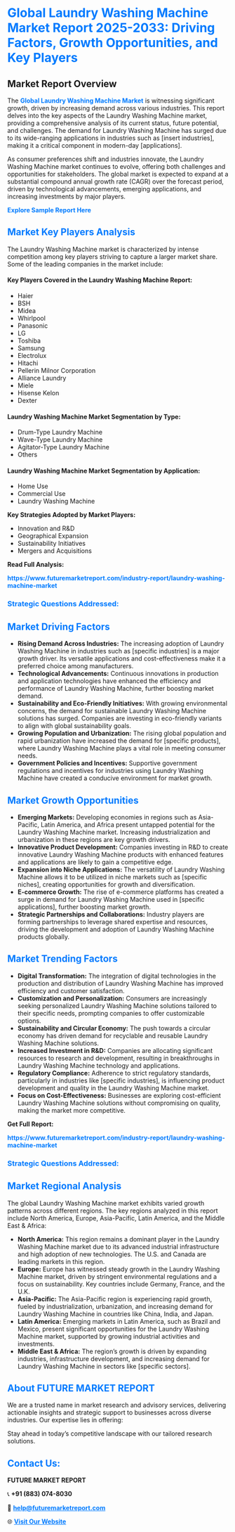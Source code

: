 <h1 style="color: #007BFF;">Global Laundry Washing Machine Market Report 2025-2033: Driving Factors, Growth Opportunities, and Key Players</h1>

<section id="overview">
<h2>Market Report Overview</h2>
<p>The <a href="https://www.futuremarketreport.com/industry-report/laundry-washing-machine-market" style="color: #007BFF; text-decoration: none;"><strong>Global Laundry Washing Machine Market</strong></a> is witnessing significant growth, driven by increasing demand across various industries. This report delves into the key aspects of the Laundry Washing Machine market, providing a comprehensive analysis of its current status, future potential, and challenges. The demand for Laundry Washing Machine has surged due to its wide-ranging applications in industries such as [insert industries], making it a critical component in modern-day [applications].</p>
<p>As consumer preferences shift and industries innovate, the Laundry Washing Machine market continues to evolve, offering both challenges and opportunities for stakeholders. The global market is expected to expand at a substantial compound annual growth rate (CAGR) over the forecast period, driven by technological advancements, emerging applications, and increasing investments by major players.</p>
</section>

<section id="overview">
<p><a href="https://www.futuremarketreport.com/request-sample/reportId=124279" style="color: #007BFF; text-decoration: none;"><strong>Explore Sample Report Here</strong></a></p>
</section>

<section id="key-players">
<h2 style="color: #007BFF;">Market Key Players Analysis</h2>
<p>The Laundry Washing Machine market is characterized by intense competition among key players striving to capture a larger market share. Some of the leading companies in the market include:</p>
<h4>Key Players Covered in the Laundry Washing Machine Report:</h4>
<ul><li>Haier</li><li>BSH</li><li>Midea</li><li>Whirlpool</li><li>Panasonic</li><li>LG</li><li>Toshiba</li><li>Samsung</li><li>Electrolux</li><li>Hitachi</li><li>Pellerin Milnor Corporation</li><li>Alliance Laundry</li><li>Miele</li><li>Hisense Kelon</li><li>Dexter</li></ul>
<h4>Laundry Washing Machine Market Segmentation by Type:</h4>
<ul><li>Drum-Type Laundry Machine</li><li>Wave-Type Laundry Machine</li><li>Agitator-Type Laundry Machine</li><li>Others</li></ul>

<h4>Laundry Washing Machine Market Segmentation by Application:</h4>
<ul><li>Home Use</li><li>Commercial Use</li><li>Laundry Washing Machine</li></ul>
<p><strong>Key Strategies Adopted by Market Players:</strong></p>
<ul>
<li>Innovation and R&D</li>
<li>Geographical Expansion</li>
<li>Sustainability Initiatives</li>
<li>Mergers and Acquisitions</li>
</ul>
</section>

<section>
<p><strong>Read Full Analysis: </strong></p><a href="https://www.futuremarketreport.com/industry-report/laundry-washing-machine-market" style="color: #007BFF; text-decoration: none;"><strong>https://www.futuremarketreport.com/industry-report/laundry-washing-machine-market</strong></a>
<h3 style="color: #007BFF;">Strategic Questions Addressed:</h3>
</section>

<section id="driving-factors">
<h2 style="color: #007BFF;">Market Driving Factors</h2>
<ul>
<li><strong>Rising Demand Across Industries:</strong> The increasing adoption of Laundry Washing Machine in industries such as [specific industries] is a major growth driver. Its versatile applications and cost-effectiveness make it a preferred choice among manufacturers.</li>
<li><strong>Technological Advancements:</strong> Continuous innovations in production and application technologies have enhanced the efficiency and performance of Laundry Washing Machine, further boosting market demand.</li>
<li><strong>Sustainability and Eco-Friendly Initiatives:</strong> With growing environmental concerns, the demand for sustainable Laundry Washing Machine solutions has surged. Companies are investing in eco-friendly variants to align with global sustainability goals.</li>
<li><strong>Growing Population and Urbanization:</strong> The rising global population and rapid urbanization have increased the demand for [specific products], where Laundry Washing Machine plays a vital role in meeting consumer needs.</li>
<li><strong>Government Policies and Incentives:</strong> Supportive government regulations and incentives for industries using Laundry Washing Machine have created a conducive environment for market growth.</li>
</ul>
</section>

<section id="growth-opportunities">
<h2 style="color: #007BFF;">Market Growth Opportunities</h2>
<ul>
<li><strong>Emerging Markets:</strong> Developing economies in regions such as Asia-Pacific, Latin America, and Africa present untapped potential for the Laundry Washing Machine market. Increasing industrialization and urbanization in these regions are key growth drivers.</li>
<li><strong>Innovative Product Development:</strong> Companies investing in R&D to create innovative Laundry Washing Machine products with enhanced features and applications are likely to gain a competitive edge.</li>
<li><strong>Expansion into Niche Applications:</strong> The versatility of Laundry Washing Machine allows it to be utilized in niche markets such as [specific niches], creating opportunities for growth and diversification.</li>
<li><strong>E-commerce Growth:</strong> The rise of e-commerce platforms has created a surge in demand for Laundry Washing Machine used in [specific applications], further boosting market growth.</li>
<li><strong>Strategic Partnerships and Collaborations:</strong> Industry players are forming partnerships to leverage shared expertise and resources, driving the development and adoption of Laundry Washing Machine products globally.</li>
</ul>
</section>

<section id="trending-factors">
<h2 style="color: #007BFF;">Market Trending Factors</h2>
<ul>
<li><strong>Digital Transformation:</strong> The integration of digital technologies in the production and distribution of Laundry Washing Machine has improved efficiency and customer satisfaction.</li>
<li><strong>Customization and Personalization:</strong> Consumers are increasingly seeking personalized Laundry Washing Machine solutions tailored to their specific needs, prompting companies to offer customizable options.</li>
<li><strong>Sustainability and Circular Economy:</strong> The push towards a circular economy has driven demand for recyclable and reusable Laundry Washing Machine solutions.</li>
<li><strong>Increased Investment in R&D:</strong> Companies are allocating significant resources to research and development, resulting in breakthroughs in Laundry Washing Machine technology and applications.</li>
<li><strong>Regulatory Compliance:</strong> Adherence to strict regulatory standards, particularly in industries like [specific industries], is influencing product development and quality in the Laundry Washing Machine market.</li>
<li><strong>Focus on Cost-Effectiveness:</strong> Businesses are exploring cost-efficient Laundry Washing Machine solutions without compromising on quality, making the market more competitive.</li>
</ul>
</section>

<section>
<p><strong>Get Full Report: </strong></p><a href="https://www.futuremarketreport.com/industry-report/laundry-washing-machine-market" style="color: #007BFF; text-decoration: none;"><strong>https://www.futuremarketreport.com/industry-report/laundry-washing-machine-market</strong></a>
<h3 style="color: #007BFF;">Strategic Questions Addressed:</h3>
</section>


<section id="regional-analysis">
<h2 style="color: #007BFF;">Market Regional Analysis</h2>
<p>The global Laundry Washing Machine market exhibits varied growth patterns across different regions. The key regions analyzed in this report include North America, Europe, Asia-Pacific, Latin America, and the Middle East & Africa:</p>
<ul>
<li><strong>North America:</strong> This region remains a dominant player in the Laundry Washing Machine market due to its advanced industrial infrastructure and high adoption of new technologies. The U.S. and Canada are leading markets in this region.</li>
<li><strong>Europe:</strong> Europe has witnessed steady growth in the Laundry Washing Machine market, driven by stringent environmental regulations and a focus on sustainability. Key countries include Germany, France, and the U.K.</li>
<li><strong>Asia-Pacific:</strong> The Asia-Pacific region is experiencing rapid growth, fueled by industrialization, urbanization, and increasing demand for Laundry Washing Machine in countries like China, India, and Japan.</li>
<li><strong>Latin America:</strong> Emerging markets in Latin America, such as Brazil and Mexico, present significant opportunities for the Laundry Washing Machine market, supported by growing industrial activities and investments.</li>
<li><strong>Middle East & Africa:</strong> The region’s growth is driven by expanding industries, infrastructure development, and increasing demand for Laundry Washing Machine in sectors like [specific sectors].</li>
</ul>
</section>

<footer>
<h2 style="color: #007BFF;">About FUTURE MARKET REPORT</h2>
<p>We are a trusted name in market research and advisory services, delivering actionable insights and strategic support to businesses across diverse industries. Our expertise lies in offering:</p>

<p>Stay ahead in today’s competitive landscape with our tailored research solutions.</p>

<h2 style="color: #007BFF;">Contact Us:</h2>
<p><strong>FUTURE MARKET REPORT</strong></p>
<p>📞 <strong>+91 (883) 074-8030</strong></p>
<p>📧 <strong><a href="mailto:help@futuremarketreport.com" style="color: #007BFF;">help@futuremarketreport.com</a></strong></p>
<p>🌐 <strong><a href="https://www.futuremarketreport.com/" style="color: #007BFF;">Visit Our Website</a></strong></p>
</footer>